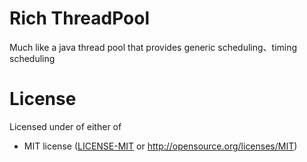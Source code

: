 # Rich ThreadPool

Much like a java thread pool that provides generic scheduling、timing scheduling

# License

Licensed under of either of

* MIT license ([LICENSE-MIT](LICENSE) or http://opensource.org/licenses/MIT)
